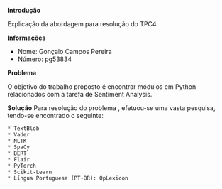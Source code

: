 **Introdução**

Explicação da abordagem para resolução do TPC4.

**Informações**
* Nome: Gonçalo Campos Pereira
* Número: pg53834

**Problema**

O objetivo do trabalho proposto é encontrar módulos em Python relacionados com a tarefa de Sentiment Analysis.

**Solução**
Para resolução do problema , efetuou-se uma vasta pesquisa, tendo-se encontrado o seguinte:

    * TextBlob
    * Vader
    * NLTK
    * SpaCy
    * BERT
    * Flair
    * PyTorch
    * Scikit-Learn
    * Língua Portuguesa (PT-BR): OpLexicon